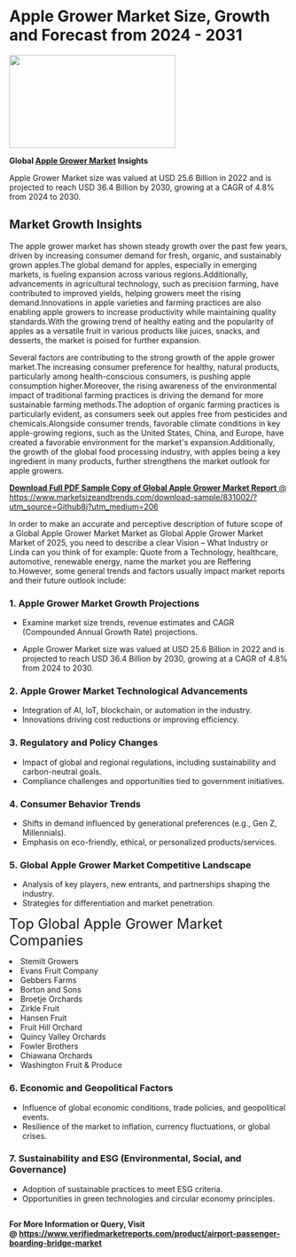 <H1>Apple Grower Market Size, Growth and Forecast from 2024 - 2031</H1><img class="aligncenter size-medium wp-image-584254" src="https://thirdeyenews.in/wp-content/uploads/2024/09/Global-Market-Research-300x168.jpeg" alt="" width="300" height="168" /><p><strong>Global&nbsp;<a href="https://www.marketsizeandtrends.com/download-sample/831002/?utm_source=Github8j?utm_medium=206">Apple Grower Market</a> Insights</strong></p><p>Apple Grower Market size was valued at USD 25.6 Billion in 2022 and is projected to reach USD 36.4 Billion by 2030, growing at a CAGR of 4.8% from 2024 to 2030.</p><p><h2>Market Growth Insights</h2> <p>The apple grower market has shown steady growth over the past few years, driven by increasing consumer demand for fresh, organic, and sustainably grown apples.The global demand for apples, especially in emerging markets, is fueling expansion across various regions.Additionally, advancements in agricultural technology, such as precision farming, have contributed to improved yields, helping growers meet the rising demand.Innovations in apple varieties and farming practices are also enabling apple growers to increase productivity while maintaining quality standards.With the growing trend of healthy eating and the popularity of apples as a versatile fruit in various products like juices, snacks, and desserts, the market is poised for further expansion.</p> <p><a href="#"></a></p> <p>Several factors are contributing to the strong growth of the apple grower market.The increasing consumer preference for healthy, natural products, particularly among health-conscious consumers, is pushing apple consumption higher.Moreover, the rising awareness of the environmental impact of traditional farming practices is driving the demand for more sustainable farming methods.The adoption of organic farming practices is particularly evident, as consumers seek out apples free from pesticides and chemicals.Alongside consumer trends, favorable climate conditions in key apple-growing regions, such as the United States, China, and Europe, have created a favorable environment for the market's expansion.Additionally, the growth of the global food processing industry, with apples being a key ingredient in many products, further strengthens the market outlook for apple growers.</p> <p><a href="#"></p><p><span class=""><strong>Download Full PDF Sample Copy of Global Apple Grower Market Report</strong> @ <a href="https://www.marketsizeandtrends.com/download-sample/831002/?utm_source=Github8j?utm_medium=206" target="_blank">https://www.marketsizeandtrends.com/download-sample/831002/?utm_source=Github8j?utm_medium=206</a></span></p><p>In order to make an accurate and perceptive description of future scope of a Global&nbsp;Apple Grower Market Market as Global&nbsp;Apple Grower Market Market of 2025, you need to describe a clear Vision &ndash; What Industry or Linda can you think of for example: Quote from a Technology, healthcare, automotive, renewable energy, name the market you are Reffering to.However, some general trends and factors usually impact market reports and their future outlook include:</p><h3>1.&nbsp;<strong>Apple Grower Market Growth Projections</strong></h3><ul><li>Examine market size trends, revenue estimates and CAGR (Compounded Annual Growth Rate) projections.</li><li><p>Apple Grower Market size was valued at USD 25.6 Billion in 2022 and is projected to reach USD 36.4 Billion by 2030, growing at a CAGR of 4.8% from 2024 to 2030.</p></li></ul><h3>2.&nbsp;<strong>Apple Grower Market Technological Advancements</strong></h3><ul><li>Integration of AI, IoT, blockchain, or automation in the industry.</li><li>Innovations driving cost reductions or improving efficiency.</li></ul><h3>3.&nbsp;<strong>Regulatory and Policy Changes</strong></h3><ul><li>Impact of global and regional regulations, including sustainability and carbon-neutral goals.</li><li>Compliance challenges and opportunities tied to government initiatives.</li></ul><h3>4.&nbsp;<strong>Consumer Behavior Trends</strong></h3><ul><li>Shifts in demand influenced by generational preferences (e.g., Gen Z, Millennials).</li><li>Emphasis on eco-friendly, ethical, or personalized products/services.</li></ul><h3>5.&nbsp;<strong>Global Apple Grower Market Competitive Landscape</strong></h3><ul><li>Analysis of key players, new entrants, and partnerships shaping the industry.</li><li>Strategies for differentiation and market penetration.</li></ul><p data-pm-slice="1 1 []"><span style="color: inherit; font-family: inherit; font-size: 25px;">Top Global Apple Grower Market Companies</span></p><div class="" data-test-id=""><p><li>Stemilt Growers</li><li> Evans Fruit Company</li><li> Gebbers Farms</li><li> Borton and Sons</li><li> Broetje Orchards</li><li> Zirkle Fruit</li><li> Hansen Fruit</li><li> Fruit Hill Orchard</li><li> Quincy Valley Orchards</li><li> Fowler Brothers</li><li> Chiawana Orchards</li><li> Washington Fruit & Produce</li></p></div><h3>6.&nbsp;<strong>Economic and Geopolitical Factors</strong></h3><ul><li>Influence of global economic conditions, trade policies, and geopolitical events.</li><li>Resilience of the market to inflation, currency fluctuations, or global crises.</li></ul><h3>7.&nbsp;<strong>Sustainability and ESG (Environmental, Social, and Governance)</strong></h3><ul><li>Adoption of sustainable practices to meet ESG criteria.</li><li>Opportunities in green technologies and circular economy principles.</li></ul><h2><strong style="font-size: 14px;">For More Information or Query, Visit @&nbsp;</strong><a style="background-color: #ffffff; font-size: 14px;" href="https://www.marketsizeandtrends.com/report/apple-grower-market/" target="_blank">https://www.verifiedmarketreports.com/product/airport-passenger-boarding-bridge-market</a></h2>